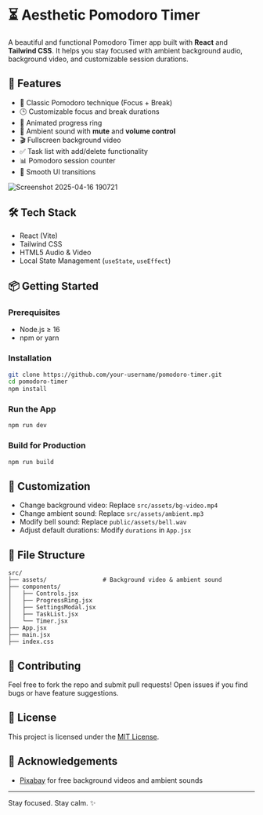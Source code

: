 # ⏳ Aesthetic Pomodoro Timer

A beautiful and functional Pomodoro Timer app built with **React** and **Tailwind CSS**. It helps you stay focused with ambient background audio, background video, and customizable session durations.

## 🚀 Features

- 🎯 Classic Pomodoro technique (Focus + Break)
- 🕒 Customizable focus and break durations
- 🔁 Animated progress ring
- 🎵 Ambient sound with **mute** and **volume control**
- 🎬 Fullscreen background video
- ✅ Task list with add/delete functionality
- 📊 Pomodoro session counter
- 🧘 Smooth UI transitions


![Screenshot 2025-04-16 190721](https://github.com/user-attachments/assets/a62debd1-766d-4370-be88-bf944622ffeb)


## 🛠️ Tech Stack

- React (Vite)
- Tailwind CSS
- HTML5 Audio & Video
- Local State Management (`useState`, `useEffect`)

## 📦 Getting Started

### Prerequisites

- Node.js ≥ 16
- npm or yarn

### Installation

```bash
git clone https://github.com/your-username/pomodoro-timer.git
cd pomodoro-timer
npm install
```

### Run the App

```bash
npm run dev
```

### Build for Production

```bash
npm run build
```

## 🔧 Customization

- Change background video: Replace `src/assets/bg-video.mp4`
- Change ambient sound: Replace `src/assets/ambient.mp3`
- Modify bell sound: Replace `public/assets/bell.wav`
- Adjust default durations: Modify `durations` in `App.jsx`

## 📁 File Structure

```
src/
├── assets/                # Background video & ambient sound
├── components/
│   ├── Controls.jsx
│   ├── ProgressRing.jsx
│   ├── SettingsModal.jsx
│   ├── TaskList.jsx
│   └── Timer.jsx
├── App.jsx
├── main.jsx
├── index.css
```

## 🤝 Contributing

Feel free to fork the repo and submit pull requests! Open issues if you find bugs or have feature suggestions.

## 📄 License

This project is licensed under the [MIT License](LICENSE).

## 🙏 Acknowledgements

- [Pixabay](https://pixabay.com/) for free background videos and ambient sounds

---

Stay focused. Stay calm. ✨
